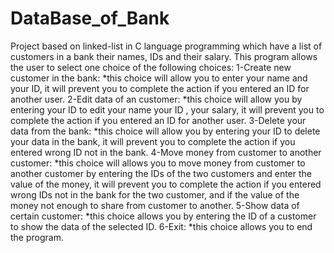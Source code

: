 # DataBase_of_Bank
Project based on linked-list in C language programming which have a list of customers in a bank their names, IDs and their salary.
This program allows the user to select one choice of the following choices: 
1-Create new customer in the bank: 
*this choice will allow you to enter your name and your ID, it will prevent you to complete the action if you entered an ID for another user.
2-Edit data of an customer:
*this choice will allow you by entering your ID to edit your name your ID , your salary, 
it will prevent you to complete the action if you entered an ID for another user. 
3-Delete your data from the bank:
*this choice will allow you by entering your ID to delete your data in the bank, 
it will prevent you to complete the action if you entered wrong ID not in the bank.
4-Move money from customer to another customer:
*this choice will allows you to move money from customer to another customer by entering the IDs of the two customers and enter the value of the money, 
it will prevent you to complete the action if you entered wrong IDs not in the bank for the two customer, 
and if the value of the money not enough to share from customer to another. 
5-Show data of certain customer:
*this choice allows you by entering the ID of a customer to show the data of the selected ID. 
6-Exit: 
*this choice allows you to end the program.
